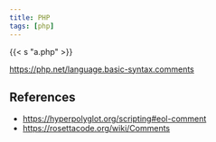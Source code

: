 ```yaml
---
title: PHP
tags: [php]
---
```


{{< s "a.php" >}}

<https://php.net/language.basic-syntax.comments>

## References

- <https://hyperpolyglot.org/scripting#eol-comment>
- <https://rosettacode.org/wiki/Comments>

